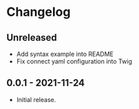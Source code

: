 # Changelog

<!-- There should always be "Unreleased" section at the beginning. -->
## Unreleased
- Add syntax example into README
- Fix connect yaml configuration into Twig

## 0.0.1 - 2021-11-24
- Initial release.

